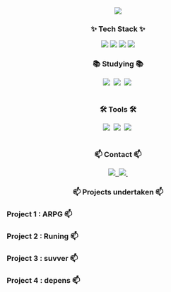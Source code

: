 <!--타이틀 부분-->
<div align="center">
<img src="https://capsule-render.vercel.app/api?type=waving&&color=timeGradient&height=300&section=header&text=김범규&fontSize=90" />
</div>

<!--내용 부분-->
<h3 align="center">✨ Tech Stack ✨</h3>
<div align="center">
   <img src="https://img.shields.io/badge/C-3776AB?style=for-the-badge&logo=C&logoColor=white">
   <img src="https://img.shields.io/badge/C++-#00599C?style=for-the-badge&logo=C++&logoColor=white">
   <img src="https://img.shields.io/badge/C#-3776AB?style=for-the-badge&logo=C#&logoColor=white">
  <img src="https://img.shields.io/badge/Python-3776AB?style=for-the-badge&logo=Python&logoColor=white">
</div>


<h3 align="center">📚 Studying 📚</h3>
<div align="center">
  <img src="https://img.shields.io/badge/typescript-007ACC.svg?style=for-the-badge&logo=typescript&logoColor=white" />&nbsp
  <img src="https://img.shields.io/badge/React%20Query-FF4154?style=for-the-badge&logo=react%20query&logoColor=white" />&nbsp
  <img src="https://img.shields.io/badge/Recoil-3578E5?style=for-the-badge&logo=recoil&logoColor=white" />&nbsp
</div>

<br>

<h3 align="center">🛠 Tools 🛠</h3>
<div align="center">
  <img src="https://img.shields.io/badge/github-F05033.svg?style=for-the-badge&logo=github&logoColor=white" />&nbsp
  <img src="https://img.shields.io/badge/Unity-181717.svg?style=for-the-badge&logo=Unity&logoColor=white" />&nbsp
  <img src="https://img.shields.io/badge/VSCODE-F3F3F3.svg?style=for-the-badge&logo=VSCODE&logoColor=black" />&nbsp
</div>

<br>


<h3 align="center">📫 Contact 📫</h3>
<div align="center">
  <a href="https://velog.io/@oka1313">
    <img src="https://img.shields.io/badge/Velog-1EBC8F?style=for-the-badge&logo=velog&logoColor=white" />&nbsp
  </a>
  <a href="mailto:oka1313@gmail.com">
    <img
      src="https://img.shields.io/badge/bg000727@naver.com-D14836?style=for-the-badge&logo=naver&logoColor=white"/>&nbsp
  </a>
</div>

<h3 align="center">📫 Projects undertaken 📫</h3>
<h3 align="reft">Project 1 : ARPG 📫</h3>
<h3 align="reft">Project 2 : Runing 📫</h3>
<h3 align="reft">Project 3 : suvver 📫</h3>
<h3 align="reft">Project 4 : depens 📫</h3>
